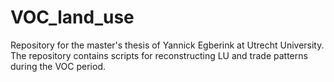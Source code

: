 # VOC_land_use

Repository for the master's thesis of Yannick Egberink at Utrecht University. The repository contains scripts for reconstructing LU and trade patterns during the VOC period. 
